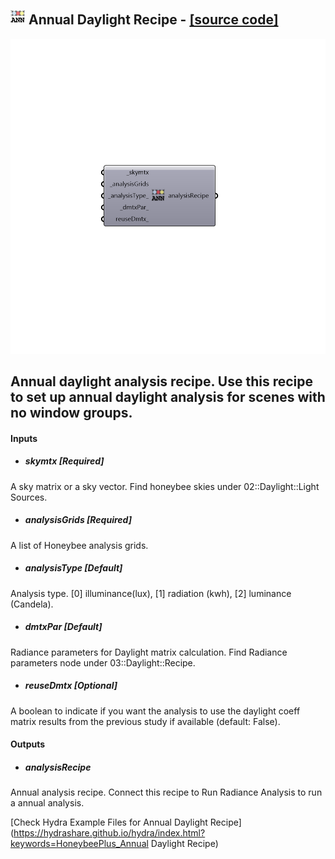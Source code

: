 ## ![](../../images/icons/Annual_Daylight_Recipe.png) Annual Daylight Recipe - [[source code]](https://github.com/ladybug-tools/honeybee-grasshopper/tree/master/plugin/grasshopper/src/HoneybeePlus_Annual%20Daylight%20Recipe.py)

![](../../images/components/Annual_Daylight_Recipe.png)

Annual daylight analysis recipe.
 Use this recipe to set up annual daylight analysis for scenes with no
 window groups.
 -

#### Inputs
* ##### skymtx [Required]
A sky matrix or a sky vector. Find honeybee skies under 02::Daylight::Light Sources.
* ##### analysisGrids [Required]
A list of Honeybee analysis grids.
* ##### analysisType [Default]
Analysis type. [0] illuminance(lux), [1] radiation (kwh),
 [2] luminance (Candela).
* ##### dmtxPar [Default]
Radiance parameters for Daylight matrix calculation. Find
 Radiance parameters node under 03::Daylight::Recipe.
* ##### reuseDmtx [Optional]
A boolean to indicate if you want the analysis to use the daylight
 coeff matrix results from the previous study if available (default: False).

#### Outputs
* ##### analysisRecipe
Annual analysis recipe. Connect this recipe to Run Radiance
 Analysis to run a annual analysis.


[Check Hydra Example Files for Annual Daylight Recipe](https://hydrashare.github.io/hydra/index.html?keywords=HoneybeePlus_Annual Daylight Recipe)